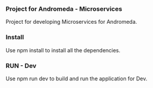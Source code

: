 ### Project for Andromeda - Microservices

Project for developing Microservices for Andromeda.

### Install

Use npm install to install all the dependencies.

### RUN - Dev

Use npm run dev to build and run the application for Dev.
